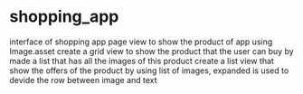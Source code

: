 # shopping_app
interface of shopping app
page view to show the product of app using Image.asset
create a grid view to show the product that the user can buy by made a list that has all the images of this product
create a list view that show the offers of the product by using list of images, 
expanded is used to devide the row between image and text
